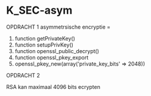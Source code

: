 # K_SEC-asym

OPDRACHT 1
asymmetrsische encryptie = 

1. function getPrivateKey()
2. function setupPrivKey()
3. function openssl_public_decrypt()
4. function openssl_pkey_export
5.  openssl_pkey_new(array('private_key_bits' => 2048))


OPDRACHT 2

RSA kan maximaal 4096 bits ecrypten
